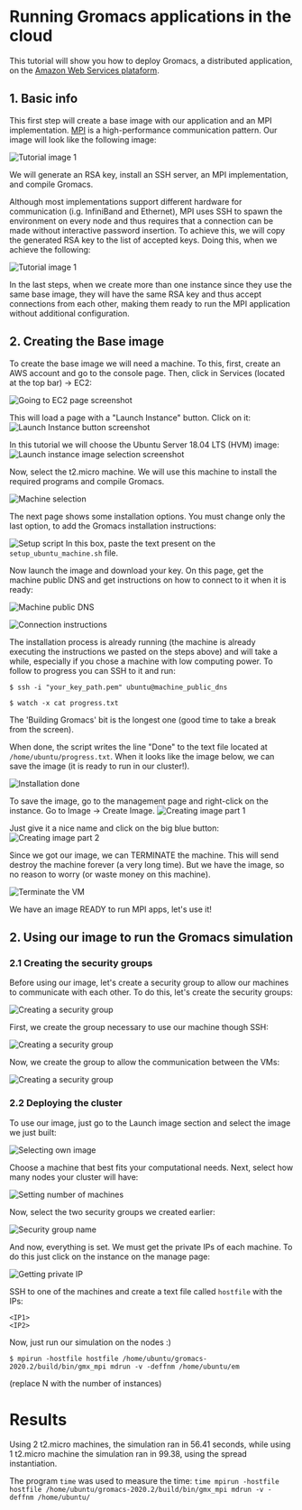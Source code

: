 # Running Gromacs applications in the cloud

This tutorial will show you how to deploy Gromacs, a distributed application, on the [Amazon Web Services plataform](https://aws.amazon.com/).

## 1. Basic info
This first step will create a base image with our application and an MPI implementation. [MPI](https://en.wikipedia.org/wiki/Message_Passing_Interface) is a high-performance communication pattern. Our image will look like the following image:

![Tutorial image 1](img/gromacs_stack.jpg)

We will generate an RSA key, install an SSH server, an MPI implementation, and compile Gromacs.

Although most implementations support different hardware for communication (i.g. InfiniBand and Ethernet), MPI uses SSH to spawn the environment on every node and thus requires that a connection can be made without interactive password insertion. To achieve this, we will copy the generated RSA key to the list of accepted keys. Doing this, when we achieve the following:

![Tutorial image 1](img/gromacs_stack_copy.png)

In the last steps, when we create more than one instance since they use the same base image, they will have the same RSA key and thus accept connections from each other, making them ready to run the MPI application without additional configuration.

## 2. Creating the Base image
To create the base image we will need a machine. To this, first, create an AWS account and go to the console page. Then, click in Services (located at the top bar) -> EC2:

![Going to EC2 page screenshot](img/ec2_select.png)

This will load a page with a "Launch Instance" button. Click on it:
![Launch Instance button screenshot](img/launch_instance.png)


In this tutorial we will choose the Ubuntu Server 18.04 LTS (HVM) image:
![Launch instance image selection screenshot](img/image_slect.png)

Now, select the t2.micro machine. We will use this machine to install the required programs and compile Gromacs.

![Machine selection](img/t2_micro.png)

The next page shows some installation options. You must change only the last option, to add the Gromacs installation instructions:

![Setup script](img/install_instructions.png)
In this box, paste the text present on the `setup_ubuntu_machine.sh` file.

Now launch the image and download your key. On this page, get the machine public DNS and get instructions on how to connect to it when it is ready:

![Machine public DNS](img/get_public_dns.png)

![Connection instructions](img/connect.png)

The installation process is already running (the machine is already executing the instructions we pasted on the steps above) and will take a while, especially if you chose a machine with low computing power. To follow to progress you can SSH to it and run:
```
$ ssh -i "your_key_path.pem" ubuntu@machine_public_dns

$ watch -x cat progress.txt
```
The 'Building Gromacs' bit is the longest one (good time to take a break from the screen).

When done, the script writes the line "Done" to the text file located at `/home/ubuntu/progress.txt`. When it looks like the image below, we can save the image (it is ready to run in our cluster!).

![Installation done](img/done.png)

To save the image, go to the management page and right-click on the instance. Go to Image -> Create Image.
![Creating image part 1](img/create_image.png)

Just give it a nice name and click on the big blue button:
![Creating image part 2](img/create_image2.png)

Since we got our image, we can TERMINATE the machine. This will send destroy the machine forever (a very long time). But we have the image, so no reason to worry (or waste money on this machine).

![Terminate the VM](img/terninate.png)

We have an image READY to run MPI apps, let's use it!

## 2. Using our image to run the Gromacs simulation
### 2.1 Creating the security groups
Before using our image, let's create a security group to allow our machines to communicate with each other. To do this, let's create the security groups:

![Creating a security group](img/creating_sg.png)

First, we create the group necessary to use our machine though SSH:

![Creating a security group](img/ssh_group.png)

Now, we create the group to allow the communication between the VMs:

![Creating a security group](img/creating_sg2.png)

### 2.2 Deploying the cluster
To use our image, just go to the Launch image section and select the image we just built:

![Selecting own image](img/select_own_image.png)

Choose a machine that best fits your computational needs. Next, select how many nodes your cluster will have:

![Setting number of machines](img/number_of_machines.png)

Now, select the two security groups we created earlier:


![Security group name ](img/selecting_2sg.png)

And now, everything is set. We must get the private IPs of each machine. To do this just click on the instance on the manage page:

![Getting private IP](img/getting_private_ip.png)

SSH to one of the machines and create a text file called `hostfile` with the IPs:
```
<IP1>
<IP2>
```
Now, just run our simulation on the nodes :)

`$ mpirun -hostfile hostfile /home/ubuntu/gromacs-2020.2/build/bin/gmx_mpi mdrun -v -deffnm /home/ubuntu/em`

(replace N with the number of instances)

# Results
Using 2 t2.micro machines, the simulation ran in 56.41 seconds, while using 1 t2.micro machine the simulation ran in 99.38, using the spread instantiation.

The program `time` was used to measure the time:
```time mpirun -hostfile hostfile /home/ubuntu/gromacs-2020.2/build/bin/gmx_mpi mdrun -v -deffnm /home/ubuntu/```


